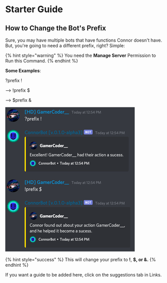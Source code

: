 # Starter Guide

## How to Change the Bot's Prefix

Sure, you may have multiple bots that have functions Connor doesn't have. But, you're going to need a different prefix, right? Simple:

{% hint style="warning" %}
You need the **Manage Server** Permission to Run this Command.
{% endhint %}

**Some Examples**:

?prefix !

—&gt; !prefix $

—&gt; $prefix &

![In-App Example](.gitbook/assets/screen-shot-2020-10-22-at-12.55.05-pm.png)

{% hint style="success" %}
This will change your prefix to **!**, **$, or &.**
{% endhint %}

If you want a guide to be added here, click on the suggestions tab in Links.

